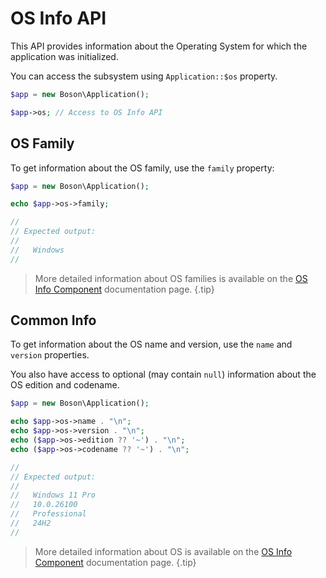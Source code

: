 # OS Info API

This API provides information about the Operating System for which the
application was initialized.

You can access the subsystem using `Application::$os` property.

```php
$app = new Boson\Application();

$app->os; // Access to OS Info API
```

## OS Family

To get information about the OS family, use the `family` property:

```php
$app = new Boson\Application();

echo $app->os->family;

//
// Expected output:
//
//   Windows
//
```

> More detailed information about OS families is available on the 
> [OS Info Component](../07.components/os-info.md#os-families) 
> documentation page.
{.tip}

## Common Info

To get information about the OS name and version, use the `name` and `version` 
properties.

You also have access to optional (may contain `null`) information about 
the OS edition and codename.

```php
$app = new Boson\Application();

echo $app->os->name . "\n";
echo $app->os->version . "\n";
echo ($app->os->edition ?? '~') . "\n";
echo ($app->os->codename ?? '~') . "\n";

//
// Expected output:
//
//   Windows 11 Pro
//   10.0.26100
//   Professional
//   24H2
//
```

> More detailed information about OS is available on the
> [OS Info Component](../07.components/os-info.md#basic-detection)
> documentation page.
{.tip}